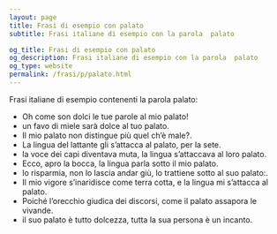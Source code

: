 ```yaml
---
layout: page
title: Frasi di esempio con palato 
subtitle: Frasi italiane di esempio con la parola  palato

og_title: Frasi di esempio con palato 
og_description: Frasi italiane di esempio con la parola  palato
og_type: website
permalink: /frasi/p/palato.html
---
```


Frasi italiane di esempio contenenti la parola palato:


- Oh come son dolci le tue parole al mio palato!
- un favo di miele sarà dolce al tuo palato.
- Il mio palato non distingue più quel ch’è male?.
- La lingua del lattante gli s’attacca al palato, per la sete.
- la voce dei capi diventava muta, la lingua s’attaccava al loro palato.
- Ecco, apro la bocca, la lingua parla sotto il mio palato.
- lo risparmia, non lo lascia andar giù, lo trattiene sotto al suo palato:.
- Il mio vigore s’inaridisce come terra cotta, e la lingua mi s’attacca al palato.
- Poiché l’orecchio giudica dei discorsi, come il palato assapora le vivande.
- il suo palato è tutto dolcezza, tutta la sua persona è un incanto.
